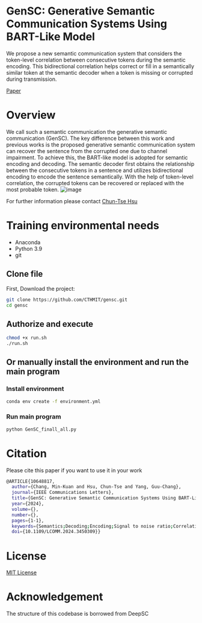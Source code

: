 # GenSC: Generative Semantic Communication Systems Using BART-Like Model

We propose a new semantic communication system that considers the token-level correlation between consecutive tokens during the semantic encoding. 
This bidirectional correlation helps correct or fill in a semantically similar token at the semantic decoder when a token is missing or corrupted during transmission.

[Paper](https://ieeexplore.ieee.org/document/10648817)

# Overview

We call such a semantic communication the generative semantic communication (GenSC).
The key difference between this work and previous works is the proposed generative semantic communication system can recover the sentence from the corrupted one due to channel impairment. 
To achieve this, the BART-like model is adopted for semantic encoding and decoding. The semantic decoder first obtains the relationship between the consecutive tokens in a sentence and utilizes bidirectional encoding to encode the sentence semantically. 
With the help of token-level correlation, the corrupted tokens can be recovered or replaced with the most probable token.
![image](https://github.com/user-attachments/assets/0ba45cac-0249-4b54-b0c1-ea18ac32e02b)


For further information please contact [Chun-Tse Hsu](https://github.com/CTHMIT)

# Training environmental needs

  - Anaconda
  - Python 3.9
  - git
    
## Clone file
First, Download the project:

```bash
git clone https://github.com/CTHMIT/gensc.git
cd gensc
```

## Authorize and execute

```bash
chmod +x run.sh
./run.sh
```

## Or manually install the environment and run the main program

### Install environment

```bash
conda env create -f environment.yml
```

### Run main program
```bash
python GenSC_finall_all.py
```

# Citation

Please cite this paper if you want to use it in your work

```bash
@ARTICLE{10648817,
  author={Chang, Min-Kuan and Hsu, Chun-Tse and Yang, Guu-Chang},
  journal={IEEE Communications Letters}, 
  title={GenSC: Generative Semantic Communication Systems Using BART-Like Model}, 
  year={2024},
  volume={},
  number={},
  pages={1-1},
  keywords={Semantics;Decoding;Encoding;Signal to noise ratio;Correlation;Communication systems;Transformers;Transformer;Semantic communication;Generative model},
  doi={10.1109/LCOMM.2024.3450309}}
```

# License

[MIT License](https://github.com/CTHMIT/gensc/blob/main/LICENSE)

# Acknowledgement

The structure of this codebase is borrowed from DeepSC
